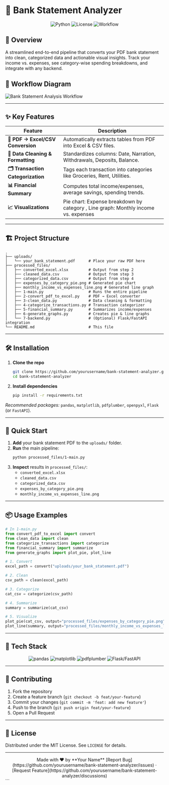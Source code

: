 # 🏦 Bank Statement Analyzer

<div align="center">
  <img src="https://img.shields.io/badge/Python-3.7%2B-blue" alt="Python">
  <img src="https://img.shields.io/badge/License-MIT-green" alt="License">
  <img src="https://img.shields.io/badge/Workflow-PDF→Excel→CSV→Visualization-orange" alt="Workflow">
</div>

## 🌟 Overview
A streamlined end-to-end pipeline that converts your PDF bank statement into clean, categorized data and actionable visual insights. Track your income vs. expenses, see category-wise spending breakdowns, and integrate with any backend.

## 🔄 Workflow Diagram
![Bank Statement Analysis Workflow](assets/workflow_diagram.png)

---

## ✨ Key Features

| Feature                               | Description                                                      |
|---------------------------------------|------------------------------------------------------------------|
| **📄 PDF → Excel/CSV Conversion**      | Automatically extracts tables from PDF into Excel & CSV files.  |
| **🧹 Data Cleaning & Formatting**      | Standardizes columns: Date, Narration, Withdrawals, Deposits, Balance. |
| **🗂️ Transaction Categorization**      | Tags each transaction into categories like Groceries, Rent, Utilities. |
| **📊 Financial Summary**               | Computes total income/expenses, average savings, spending trends. |
| **📈 Visualizations**                  | Pie chart: Expense breakdown by category , Line graph: Monthly income vs. expenses

---

## 🏗️ Project Structure

```
.
├── uploads/                      
│   └── your_bank_statement.pdf      # Place your raw PDF here
├── processed_files/                
│   ├── converted_excel.xlsx         # Output from step 2
│   ├── cleaned_data.csv             # Output from step 3
│   ├── categorized_data.csv         # Output from step 4
│   ├── expenses_by_category_pie.png # Generated pie chart
│   ├── monthly_income_vs_expenses_line.png # Generated line graph
│   ├── 1-main.py                    # Runs the entire pipeline
│   ├── 2-convert_pdf_to_excel.py    # PDF → Excel converter
│   ├── 3-clean_data.py              # Data cleaning & formatting
│   ├── 4-categorize_transactions.py # Transaction categorizer
│   ├── 5-financial_summary.py       # Summarizes income/expenses
│   ├── 6-generate_graphs.py         # Creates pie & line graphs
│   └── 7-backend.py                 # (Optional) Flask/FastAPI integration
└── README.md                        # This file
```

---

## 🛠️ Installation

1. **Clone the repo**  
   ```bash
   git clone https://github.com/yourusername/bank-statement-analyzer.git
   cd bank-statement-analyzer
   ```

2. **Install dependencies**  
   ```bash
   pip install -r requirements.txt
   ```

_Recommended packages:_ `pandas`, `matplotlib`, `pdfplumber`, `openpyxl`, `Flask` (or `FastAPI`).

---

## 🚀 Quick Start

1. **Add** your bank statement PDF to the `uploads/` folder.
2. **Run** the main pipeline:
   ```bash
   python processed_files/1-main.py
   ```
3. **Inspect** results in `processed_files/`:
   - `converted_excel.xlsx`
   - `cleaned_data.csv`
   - `categorized_data.csv`
   - `expenses_by_category_pie.png`
   - `monthly_income_vs_expenses_line.png`

---

## 📦 Usage Examples

```python
# In 1-main.py
from convert_pdf_to_excel import convert
from clean_data import clean
from categorize_transactions import categorize
from financial_summary import summarize
from generate_graphs import plot_pie, plot_line

# 1. Convert
excel_path = convert("uploads/your_bank_statement.pdf")

# 2. Clean
csv_path = clean(excel_path)

# 3. Categorize
cat_csv = categorize(csv_path)

# 4. Summarize
summary = summarize(cat_csv)

# 5. Visualize
plot_pie(cat_csv, output="processed_files/expenses_by_category_pie.png")
plot_line(summary, output="processed_files/monthly_income_vs_expenses_line.png")
```

---

## 🧩 Tech Stack

<div align="center">
  <img src="https://img.shields.io/badge/Python-pandas-orange" alt="pandas">
  <img src="https://img.shields.io/badge/Visualization-matplotlib-red" alt="matplotlib">
  <img src="https://img.shields.io/badge/PDF-OCR_pdfplumber-blue" alt="pdfplumber">
  <img src="https://img.shields.io/badge/Web%20API-Flask%2FFastAPI-blue" alt="Flask/FastAPI">
</div>

---

## 🤝 Contributing

1. Fork the repository  
2. Create a feature branch (`git checkout -b feat/your-feature`)  
3. Commit your changes (`git commit -m 'feat: add new feature'`)  
4. Push to the branch (`git push origin feat/your-feature`)  
5. Open a Pull Request

---

## 📄 License

Distributed under the MIT License. See `LICENSE` for details.

---

<div align="center"> Made with ❤️ by **Your Name** [Report Bug](https://github.com/yourusername/bank-statement-analyzer/issues) · [Request Feature](https://github.com/yourusername/bank-statement-analyzer/discussions) </div> 
```
